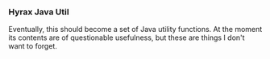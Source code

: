 ### Hyrax Java Util ###
Eventually, this should become a set of Java utility functions. At the moment its contents are of questionable usefulness, but these are things I don't want to forget.